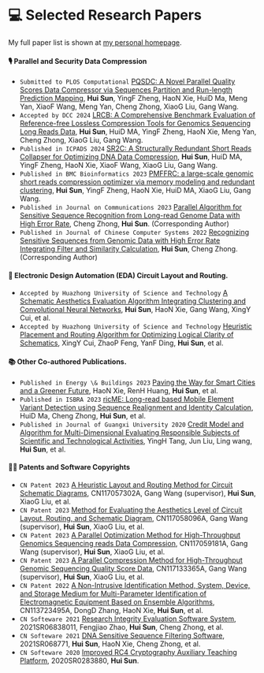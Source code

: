 
# 💻 Selected Research Papers

My full paper list is shown at [my personal homepage](https://fahaihi.github.io).

#### 🎙 Parallel and Security Data Compression
- ``Submitted to PLOS Computational`` [PQSDC: A Novel Parallel Quality Scores Data Compressor via Sequences Partition and Run-length Prediction Mapping](https://github.com/fahaihi/PQSDC), **Hui Sun**, YingF Zheng, HaoN Xie, HuiD Ma, Meng Yan, XiaoF Wang, Meng Yan, Cheng Zhong, XiaoG Liu, Gang Wang.
- ``Accepted by DCC 2024`` [LRCB: A Comprehensive Benchmark Evaluation of Reference-free Lossless Compression Tools for Genomics Sequencing Long Reads Data](https://github.com/fahaihi/LRCB), **Hui Sun**, HuiD MA, YingF Zheng, HaoN Xie, Meng Yan, Cheng Zhong, XiaoG Liu, Gang Wang.
- ``Published in ICPADS 2024`` [SR2C: A Structurally Redundant Short Reads Collapser for Optimizing DNA Data Compression](https://github.com/fahaihi/SR2C), **Hui Sun**, HuiD MA, YingF Zheng, HaoN Xie, XiaoF Wang, XiaoG Liu, Gang Wang.
- ``Published in BMC Bioinformatics 2023`` [PMFFRC: a large-scale genomic short reads compression optimizer via memory modeling and redundant clustering](https://github.com/fahaihi/PMFFRC), **Hui Sun**, YingF Zheng, HaoN Xie, HuiD MA, XiaoG Liu, Gang Wang.
- ``Published in Journal on Communications 2023`` [Parallel Algorithm for Sensitive Sequence Recognition from Long-read Genome Data with High Error Rate](https://github.com/fahaihi/SH_Code/blob/master/CV_INFO/CGPU_F3SR.pdf), Cheng Zhong, **Hui Sun**. (Corresponding Author)
- ``Published in Journal of Chinese Computer Systems 2022`` [Recognizing Sensitive Sequences from Genomic Data with High Error Rate Integrating Filter and Similarity Calculation](https://github.com/fahaihi/SH_Code/blob/master/CV_INFO/CGPU_F3SR.pdf), **Hui Sun**, Cheng Zhong. (Corresponding Author)


#### 👄 Electronic Design Automation (EDA) Circuit Layout and Routing.
- ``Accepted by Huazhong University of Science and Technology`` [A Schematic Aesthetics Evaluation Algorithm Integrating Clustering and Convolutional Neural Networks](), **Hui Sun**, HaoN Xie, Gang Wang, XingY Cui, et al.
- ``Accepted by Huazhong University of Science and Technology`` [Heuristic Placement and Routing Algorithm for Optimizing Logical Clarity of Schematics](), XingY Cui, ZhaoP Feng, YanF Ding, **Hui Sun**, et al.

#### 📚 Other Co-authored Publications.  
- ``Published in Energy \& Buildings 2023`` [Paving the Way for Smart Cities and a Greener Future](https://github.com/fahaihi/SH_Code/blob/master/CV_INFO/XHN_1.pdf), HaoN Xie, RenH Huang, **Hui Sun**, et al.
- ``Published in ISBRA 2023`` [ricME: Long-read based Mobile Element Variant Detection using Sequence Realignment and Identity Calculation](https://github.com/fahaihi/SH_Code/blob/master/CV_INFO/ricME.pdf), HuiD Ma, Cheng Zhong, **Hui Sun**, et al.
- ``Published in Journal of Guangxi University 2020`` [Credit Model and Algorithm for Multi-Dimensional Evaluating Responsible Subjects of Scientific and Technological Activities](hhttps://github.com/fahaihi/SH_Code/blob/master/CV_INFO/TYH_1.pdf), YingH Tang, Jun Liu, Ling wang, **Hui Sun**, et al.


#### 🧑‍🎨 Patents and Software Copyrights
- ``CN Patent 2023`` [A Heuristic Layout and Routing Method for Circuit Schematic Diagrams](), CN117057302A, Gang Wang (supervisor), **Hui Sun**, XiaoG Liu, et al. 
- ``CN Patent 2023`` [ Method for Evaluating the Aesthetics Level of Circuit Layout, Routing, and Schematic Diagram](), CN117058096A, Gang Wang (supervisor), **Hui Sun**, XiaoG Liu, et al. 
- ``CN Patent 2023`` [A Parallel Optimization Method for High-Throughput Genomics Sequencing reads Data Compression](), CN117059181A, Gang Wang (supervisor), **Hui Sun**, XiaoG Liu, et al. 
- ``CN Patent 2023`` [A Parallel Compression Method for High-Throughput Genomic Sequencing Quality Score Data](), CN117133365A, Gang Wang (supervisor), **Hui Sun**, XiaoG Liu, et al. 
- ``CN Patent 2022`` [A Non-Intrusive Identification Method, System, Device, and Storage Medium for Multi-Parameter Identification of Electromagnetic Equipment Based on Ensemble Algorithms](), CN113723495A, DongD Zhang, HaoN Xie, **Hui Sun**, et al. 
- ``CN Softeware 2021`` [Research Integrity Evaluation Software System](), 2021SR06838011, Fengjiao Zhao, **Hui Sun**, Cheng Zhong, et al.
- ``CN Softeware 2021`` [DNA Sensitive Sequence Filtering Software](), 2021SR068771, **Hui Sun**, HaoN Xie, Cheng Zhong, et al.
- ``CN Softeware 2020`` [Improved RC4 Cryptography Auxiliary Teaching Platform](), 2020SR0283880, **Hui Sun**.